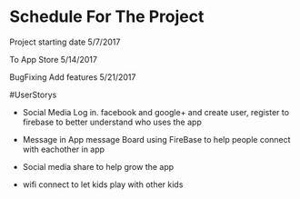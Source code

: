 # Schedule For The Project

Project starting date     5/7/2017

To App Store              5/14/2017

BugFixing Add features    5/21/2017




#UserStorys

* Social Media Log in. facebook and google+ and create user, register to firebase
to better understand who uses the app

* Message in App message Board using FireBase
to help people connect with eachother in app

* Social media share
to help grow the app

* wifi connect
to let kids play with other kids






